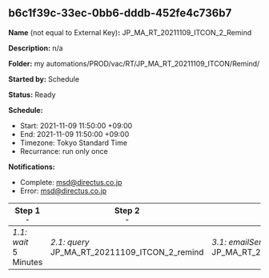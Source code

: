 ## b6c1f39c-33ec-0bb6-dddb-452fe4c736b7

**Name** (not equal to External Key)**:** JP_MA_RT_20211109_ITCON_2_Remind

**Description:** n/a

**Folder:** my automations/PROD/vac/RT/JP_MA_RT_20211109_ITCON/Remind/

**Started by:** Schedule

**Status:** Ready

**Schedule:**

* Start: 2021-11-09 11:50:00 +09:00
* End: 2021-11-09 11:50:00 +09:00
* Timezone: Tokyo Standard Time
* Recurrance: run only once

**Notifications:**

* Complete: msd@directus.co.jp
* Error: msd@directus.co.jp

| Step 1<br>_<small>-</small>_ | Step 2<br>_<small>-</small>_ | Step 3<br>_<small>-</small>_ |
| --- | --- | --- |
| _1.1: wait_<br>5 Minutes | _2.1: query_<br>JP_MA_RT_20211109_ITCON_2_remind | _3.1: emailSend_<br>JP_MA_RT_20211109_ITCON_2_remind |
